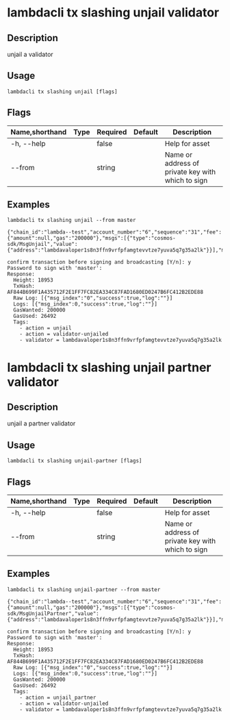 # lambdacli tx slashing unjail validator

## Description

unjail a validator

## Usage

```
lambdacli tx slashing unjail [flags]
```

## Flags

| Name,shorthand | Type   | Required | Default               | Description                                                  |
| -------------- | ------ | -------- | --------------------- | ------------------------------------------------------------ |
| -h, --help       |        | false     |                       |  Help for asset                                        |
| --from       |        | string     |                       |  Name or address of private key with which to sign                                        |

## Examples

```
lambdacli tx slashing unjail --from master

{"chain_id":"lambda--test","account_number":"6","sequence":"31","fee":{"amount":null,"gas":"200000"},"msgs":[{"type":"cosmos-sdk/MsgUnjail","value":{"address":"lambdavaloper1s8n3ffn9vrfpfamgtevvtze7yuva5q7g35a2lk"}}],"memo":""}

confirm transaction before signing and broadcasting [Y/n]: y
Password to sign with 'master':
Response:
  Height: 18953
  TxHash: AF844B699F1A435712F2E1FF7FC82EA334C87FAD1680ED0247B6FC412B2EDE88
  Raw Log: [{"msg_index":"0","success":true,"log":""}]
  Logs: [{"msg_index":0,"success":true,"log":""}]
  GasWanted: 200000
  GasUsed: 26492
  Tags:
    - action = unjail
    - action = validator-unjailed
    - validator = lambdavaloper1s8n3ffn9vrfpfamgtevvtze7yuva5q7g35a2lk
```


# lambdacli tx slashing unjail partner validator

## Description

unjail a partner validator

## Usage

```
lambdacli tx slashing unjail-partner [flags]
```

## Flags

| Name,shorthand | Type   | Required | Default               | Description                                                  |
| -------------- | ------ | -------- | --------------------- | ------------------------------------------------------------ |
| -h, --help       |        | false     |                       |  Help for asset                                        |
| --from       |        | string     |                       |  Name or address of private key with which to sign                                        |

## Examples

```
lambdacli tx slashing unjail-partner --from master

{"chain_id":"lambda--test","account_number":"6","sequence":"31","fee":{"amount":null,"gas":"200000"},"msgs":[{"type":"cosmos-sdk/MsgUnjailPartner","value":{"address":"lambdavaloper1s8n3ffn9vrfpfamgtevvtze7yuva5q7g35a2lk"}}],"memo":""}

confirm transaction before signing and broadcasting [Y/n]: y
Password to sign with 'master':
Response:
  Height: 18953
  TxHash: AF844B699F1A435712F2E1FF7FC82EA334C87FAD1680ED0247B6FC412B2EDE88
  Raw Log: [{"msg_index":"0","success":true,"log":""}]
  Logs: [{"msg_index":0,"success":true,"log":""}]
  GasWanted: 200000
  GasUsed: 26492
  Tags:
    - action = unjail_partner
    - action = validator-unjailed
    - validator = lambdavaloper1s8n3ffn9vrfpfamgtevvtze7yuva5q7g35a2lk
```



